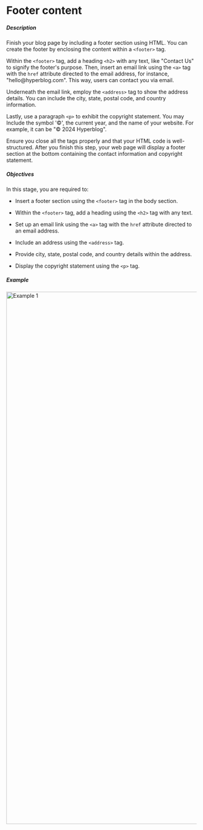 # Footer content
<div class="step-text">
<h5 id="description">Description</h5><p>Finish your blog page by including a footer section using HTML. You can create the footer by enclosing the content within a <code class="java">&lt;footer&gt;</code> tag.</p><p>Within the <code class="java">&lt;footer&gt;</code> tag, add a heading <code class="java">&lt;h2&gt;</code> with any text, like "Contact Us" to signify the footer's purpose. Then, insert an email link using the <code class="java">&lt;a&gt;</code> tag with the <code class="java">href</code> attribute directed to the email address, for instance, "hello@hyperblog.com". This way, users can contact you via email.</p><p>Underneath the email link, employ the <code class="java">&lt;address&gt;</code> tag to show the address details. You can include the city, state, postal code, and country information.</p><p>Lastly, use a paragraph <code class="java">&lt;p&gt;</code> to exhibit the copyright statement. You may Include the symbol '©', the current year, and the name of your website. For example, it can be "© 2024 Hyperblog".</p><p>Ensure you close all the tags properly and that your HTML code is well-structured. After you finish this step, your web page will display a footer section at the bottom containing the contact information and copyright statement.</p><h5 id="objectives">Objectives</h5><p>In this stage, you are required to:</p><ul><li><p>Insert a footer section using the <code class="java">&lt;footer&gt;</code> tag in the body section.</p></li><li><p>Within the <code class="java">&lt;footer&gt;</code> tag, add a heading using the <code class="java">&lt;h2&gt;</code> tag with any text.</p></li><li><p>Set up an email link using the <code class="java">&lt;a&gt;</code> tag with the <code class="java">href</code> attribute directed to an email address.</p></li><li><p>Include an address using the <code class="java">&lt;address&gt;</code> tag.</p></li><li><p>Provide city, state, postal code, and country details within the address.</p></li><li><p>Display the copyright statement using the <code class="java">&lt;p&gt;</code> tag.</p></li></ul><p> </p><h5 id="example">Example</h5><p><picture><source media="(max-width: 480px)" srcset="https://ucarecdn.com/ee0979ed-e3a4-4daf-bbe7-ea01dc125e24/-/stretch/off/-/resize/480x/-/format/webp/ 1x,https://ucarecdn.com/ee0979ed-e3a4-4daf-bbe7-ea01dc125e24/-/stretch/off/-/resize/960x/-/format/webp/ 2x,https://ucarecdn.com/ee0979ed-e3a4-4daf-bbe7-ea01dc125e24/-/stretch/off/-/resize/1440x/-/format/webp/ 3x" type="image/webp"/><source media="(max-width: 800px)" srcset="https://ucarecdn.com/ee0979ed-e3a4-4daf-bbe7-ea01dc125e24/-/stretch/off/-/resize/800x/-/format/webp/ 1x,https://ucarecdn.com/ee0979ed-e3a4-4daf-bbe7-ea01dc125e24/-/stretch/off/-/resize/1600x/-/format/webp/ 2x,https://ucarecdn.com/ee0979ed-e3a4-4daf-bbe7-ea01dc125e24/-/stretch/off/-/resize/2400x/-/format/webp/ 3x" type="image/webp"/><source srcset="https://ucarecdn.com/ee0979ed-e3a4-4daf-bbe7-ea01dc125e24/-/stretch/off/-/resize/1100x/-/format/webp/ 1x,https://ucarecdn.com/ee0979ed-e3a4-4daf-bbe7-ea01dc125e24/-/stretch/off/-/resize/2200x/-/format/webp/ 2x,https://ucarecdn.com/ee0979ed-e3a4-4daf-bbe7-ea01dc125e24/-/stretch/off/-/resize/3000x/-/format/webp/ 3x" type="image/webp"/><img alt="Example 1" height="1410" src="https://ucarecdn.com/ee0979ed-e3a4-4daf-bbe7-ea01dc125e24/" width="1368"/></picture></p>
</div>

